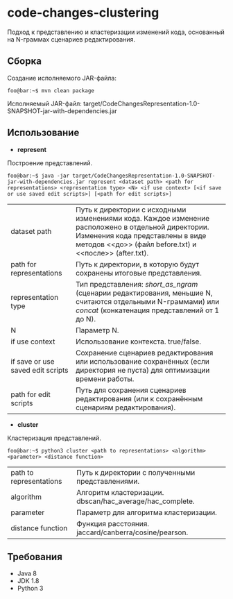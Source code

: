 # code-changes-clustering

Подход к представлению и кластеризации изменений кода, основанный на N-граммах сценариев редактирования.

## Сборка

Создание исполняемого JAR-файла:

```console
foo@bar:~$ mvn clean package
```

Исполняемый JAR-файл: target/CodeChangesRepresentation-1.0-SNAPSHOT-jar-with-dependencies.jar

## Использование

- **represent**

Построение представлений.

```console
foo@bar:~$ java -jar target/CodeChangesRepresentation-1.0-SNAPSHOT-jar-with-dependencies.jar represent <dataset path> <path for representations> <representation type> <N> <if use context> [<if save or use saved edit scripts>] [<path for edit scripts>]
```

| | |
|-|-|
| dataset path | Путь к директории с исходными изменениями кода. Каждое изменение расположено в отдельной директории. Изменения кода представлены в виде методов <<до>> (файл before.txt) и <<после>> (after.txt). |
| path for representations | Путь к директории, в которую будут сохранены итоговые представления. |
| representation type | Тип представления: _short_as_ngram_ (сценарии редактирования, меньшие N, считаются отдельными N-граммами) или _concat_ (конкатенация представлений от 1 до N). |
| N | Параметр N. |
| if use context | Использование контекста. true/false. |
| if save or use saved edit scripts | Сохранение сценариев редактирования или использование сохранённых (если директория не пуста) для оптимизации времени работы. |
| path for edit scripts | Путь для сохранения сценариев редактирования (или к сохранённым сценариям редактирования). |

- **cluster**

Кластеризация представлений.

```console
foo@bar:~$ python3 cluster <path to representations> <algorithm> <parameter> <distance function>
```

| | |
|-|-|
| path to representations | Путь к директории с полученными представлениями. |
| algorithm | Алгоритм кластеризации. dbscan/hac_average/hac_complete. |
| parameter | Параметр для алгоритма кластеризации. |
| distance function | Функция расстояния. jaccard/canberra/cosine/pearson. |

## Требования
- Java 8
- JDK 1.8
- Python 3

